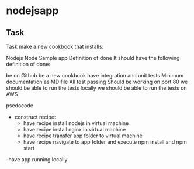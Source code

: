 # nodejsapp

## Task
Task make a new cookbook that installs:

Nodejs Node Sample app
Definition of done
It should have the following definition of done:

be on Github
be a new cookbook
have integration and unit tests
Minimum documentation as MD file
All test passing
Should be working on port 80
we should be able to run the tests locally
we should be able to run the tests on AWS


psedocode
- construct recipe:
  - have recipe install nodejs in virtual machine
  - have recipe install nginx in virtual machine
  - have recipe transfer app folder to virtual machine
  - have recipe navigate to app folder and execute npm install and npm start



-have app running locally
